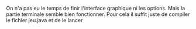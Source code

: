 On n'a pas eu le temps de finir l'interface graphique ni les options.
Mais la partie terminale semble bien fonctionner. Pour cela il suffit juste de compiler le fichier jeu.java
et de le lancer
